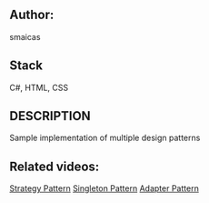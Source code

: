 ## Author:
smaicas

## Stack
C#, HTML, CSS

## DESCRIPTION
Sample implementation of multiple design patterns

## Related videos:
[Strategy Pattern](https://youtu.be/vHPx0NIJNAU)
[Singleton Pattern](https://youtu.be/ckXWExbqB-8)
[Adapter Pattern](https://youtu.be/AeZN35hcgyo)